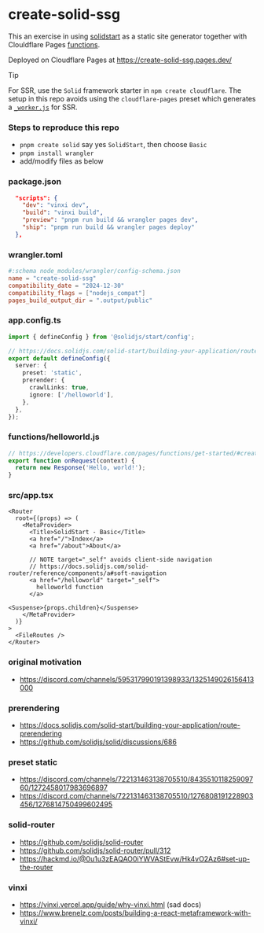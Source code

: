 # create-solid-ssg
This an exercise in using [solidstart](https://start.solidjs.com) as a static site generator together with Clouldflare Pages [functions](https://developers.cloudflare.com/pages/functions/).

Deployed on Cloudflare Pages at https://create-solid-ssg.pages.dev/

> [!TIP]
> For SSR, use the `Solid` framework starter in `npm create cloudflare`.
> The setup in this repo avoids using the `cloudflare-pages` preset which generates a [`_worker.js`](https://developers.cloudflare.com/pages/functions/advanced-mode/) for SSR.

### Steps to reproduce this repo
- `pnpm create solid` say yes `SolidStart`, then choose `Basic`
- `pnpm install wrangler`
- add/modify files as below

### package.json
```json
  "scripts": {
    "dev": "vinxi dev",
    "build": "vinxi build",
    "preview": "pnpm run build && wrangler pages dev",
    "ship": "pnpm run build && wrangler pages deploy"
  },
```

### wrangler.toml
```toml
#:schema node_modules/wrangler/config-schema.json
name = "create-solid-ssg"
compatibility_date = "2024-12-30"
compatibility_flags = ["nodejs_compat"]
pages_build_output_dir = ".output/public"
```

### app.config.ts
```ts
import { defineConfig } from '@solidjs/start/config';

// https://docs.solidjs.com/solid-start/building-your-application/route-prerendering
export default defineConfig({
  server: {
    preset: 'static',
    prerender: {
      crawlLinks: true,
      ignore: ['/helloworld'],
    },
  },
});
```

### functions/helloworld.js
```js
// https://developers.cloudflare.com/pages/functions/get-started/#create-a-function
export function onRequest(context) {
  return new Response('Hello, world!');
}
```

### src/app.tsx
```tsx
<Router
  root={(props) => (
    <MetaProvider>
      <Title>SolidStart - Basic</Title>
      <a href="/">Index</a>
      <a href="/about">About</a>

      // NOTE target="_self" avoids client-side navigation
      // https://docs.solidjs.com/solid-router/reference/components/a#soft-navigation
      <a href="/helloworld" target="_self">
        helloworld function
      </a>

<Suspense>{props.children}</Suspense>
    </MetaProvider>
  )}
>
  <FileRoutes />
</Router>
```

### original motivation
- https://discord.com/channels/595317990191398933/1325149026156413000

### prerendering
- https://docs.solidjs.com/solid-start/building-your-application/route-prerendering
- https://github.com/solidjs/solid/discussions/686

### preset static
- https://discord.com/channels/722131463138705510/843551011825909760/1272458017983696897
- https://discord.com/channels/722131463138705510/1276808191228903456/1276814750499602495

### solid-router
- https://github.com/solidjs/solid-router
- https://github.com/solidjs/solid-router/pull/312
- https://hackmd.io/@0u1u3zEAQAO0iYWVAStEvw/Hk4vO2Az6#set-up-the-router

### vinxi
- https://vinxi.vercel.app/guide/why-vinxi.html (sad docs)
- https://www.brenelz.com/posts/building-a-react-metaframework-with-vinxi/
